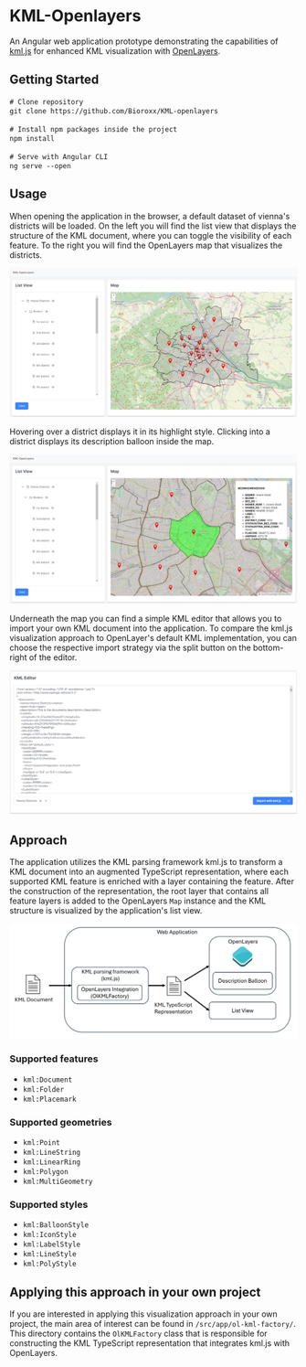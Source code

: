 # KML-Openlayers

An Angular web application prototype demonstrating the capabilities of [kml.js](https://github.com/Bioroxx/kmljs) for
enhanced KML visualization with [OpenLayers](https://openlayers.org/).

## Getting Started

````shell
# Clone repository
git clone https://github.com/Bioroxx/KML-openlayers

# Install npm packages inside the project
npm install

# Serve with Angular CLI
ng serve --open
````

## Usage

When opening the application in the browser, a default dataset of vienna's districts will be loaded.
On the left you will find the list view that displays the structure of the KML document, where you can toggle
the visibility of each feature. To the right you will find the OpenLayers map that visualizes the districts.

![Application Screenshot 0](/assets/application_screenshot_0.png)

Hovering over a district displays it in its highlight style.
Clicking into a district displays its description balloon inside the map.

![Application Screenshot 1](/assets/application_screenshot_1.png)

Underneath the map you can find a simple KML editor that allows you to import your own KML document into
the application. To compare the kml.js visualization approach to OpenLayer's default KML implementation, you
can choose the respective import strategy via the split button on the bottom-right of the editor.

![Application Screenshot 2](/assets/application_screenshot_2.png)

## Approach

The application utilizes the KML parsing framework kml.js to transform a KML document into
an augmented TypeScript representation, where each supported KML feature is enriched with a layer
containing the feature. After the construction of the representation, the root layer that contains
all feature layers is added to the OpenLayers `Map` instance and the KML structure is visualized by
the application's list view.

![Visualization Approach](/assets/visualization_approach.png)

### Supported features

- `kml:Document`
- `kml:Folder`
- `kml:Placemark`

### Supported geometries

- `kml:Point`
- `kml:LineString`
- `kml:LinearRing`
- `kml:Polygon`
- `kml:MultiGeometry`

### Supported styles

- `kml:BalloonStyle`
- `kml:IconStyle`
- `kml:LabelStyle`
- `kml:LineStyle`
- `kml:PolyStyle`

## Applying this approach in your own project

If you are interested in applying this visualization approach in your own project,
the main area of interest can be found in `/src/app/ol-kml-factory/`.
This directory contains the `OlKMLFactory` class that is responsible for constructing the KML TypeScript representation
that integrates kml.js with OpenLayers.